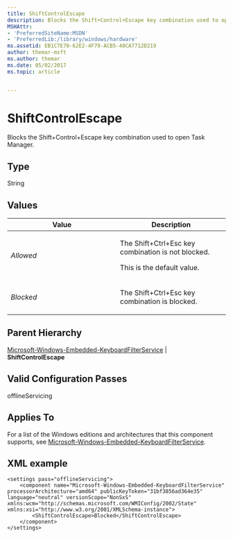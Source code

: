 ```yaml
---
title: ShiftControlEscape
description: Blocks the Shift+Control+Escape key combination used to open Task Manager.
MSHAttr:
- 'PreferredSiteName:MSDN'
- 'PreferredLib:/library/windows/hardware'
ms.assetid: EB1C7E70-62E2-4F79-ACB5-40CA7712D219
author: themar-msft
ms.author: themar
ms.date: 05/02/2017
ms.topic: article


---
```


# ShiftControlEscape


Blocks the Shift+Control+Escape key combination used to open Task Manager.

## Type


String

## Values


<table>
<colgroup>
<col width="50%" />
<col width="50%" />
</colgroup>
<thead>
<tr class="header">
<th>Value</th>
<th>Description</th>
</tr>
</thead>
<tbody>
<tr class="odd">
<td><p><em>Allowed</em></p></td>
<td><p>The Shift+Ctrl+Esc key combination is not blocked.</p>
<p>This is the default value.</p></td>
</tr>
<tr class="even">
<td><p><em>Blocked</em></p></td>
<td><p>The Shift+Ctrl+Esc key combination is blocked.</p></td>
</tr>
</tbody>
</table>

 

## Parent Hierarchy


[Microsoft-Windows-Embedded-KeyboardFilterService](microsoft-windows-embedded-keyboardfilterservice.md) | **ShiftControlEscape**

## Valid Configuration Passes


offlineServicing

## Applies To


For a list of the Windows editions and architectures that this component supports, see [Microsoft-Windows-Embedded-KeyboardFilterService](microsoft-windows-embedded-keyboardfilterservice.md).

## XML example


```
<settings pass="offlineServicing">
    <component name="Microsoft-Windows-Embedded-KeyboardFilterService" processorArchitecture="amd64" publicKeyToken="31bf3856ad364e35" language="neutral" versionScope="NonSxS" xmlns:wcm="http://schemas.microsoft.com/WMIConfig/2002/State" xmlns:xsi="http://www.w3.org/2001/XMLSchema-instance">
        <ShiftControlEscape>Blocked</ShiftControlEscape>
    </component>
</settings>
```

 

 







